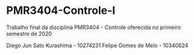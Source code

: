 # PMR3404-Controle-I
Trabalho final da disciplina PMR3404 - Controle oferecida no primeiro semestre de 2020

Diego Jun Sato Kurashima - 10274231
Felipe Gomes de Melo - 10340624


